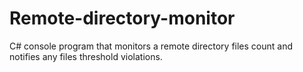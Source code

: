 # Remote-directory-monitor
C# console program that monitors a remote directory files count and notifies any files threshold violations.
